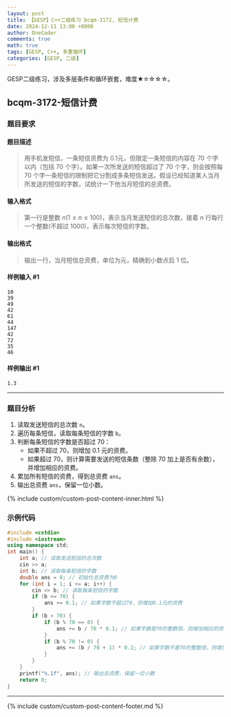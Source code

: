 ```yaml
---
layout: post
title: 【GESP】C++二级练习 bcqm-3172, 短信计费
date: 2024-12-11 13:00 +0800
author: OneCoder
comments: true
math: true
tags: [GESP, C++, 多重循环]
categories: [GESP, 二级]
---
```

GESP二级练习，涉及多层条件和循环嵌套，难度★✮☆☆☆。

<!--more-->

## bcqm-3172-短信计费

### 题目要求

#### 题目描述

>用手机发短信，一条短信资费为 0.1元，但限定一条短信的内容在 70 个字以内（包括 70 个字）。如果一次所发送的短信超过了 70 个字，则会按照每 70 个字一条短信的限制把它分割成多条短信发送。假设已经知道某人当月所发送的短信的字数，试统计一下他当月短信的总资费。

#### 输入格式

>第一行是整数 $n(1≤n≤100)$，表示当月发送短信的总次数，接着 $n$ 行每行一个整数(不超过 1000)，表示每次短信的字数。

#### 输出格式

>输出一行，当月短信总资费，单位为元，精确到小数点后 1 位。

#### 样例输入 #1

```console
10
39
49
42
61
44
147
42
72
35
46
```

#### 样例输出 #1

```console
1.3
```

---

### 题目分析

1. 读取发送短信的总次数 `n`。
2. 遍历每条短信，读取每条短信的字数 `b`。
3. 判断每条短信的字数是否超过 70：
   - 如果不超过 70，则增加 0.1 元的资费。
   - 如果超过 70，则计算需要发送的短信条数（整除 70 加上是否有余数），并增加相应的资费。
4. 累加所有短信的资费，得到总资费 `ans`。
5. 输出总资费 `ans`，保留一位小数。

{% include custom/custom-post-content-inner.html %}

### 示例代码

```cpp
#include <cstdio>
#include <iostream>
using namespace std;
int main() {
    int a; // 读取发送短信的总次数
    cin >> a;
    int b; // 读取每条短信的字数
    double ans = 0; // 初始化总资费为0
    for (int i = 1; i <= a; i++) {
        cin >> b; // 读取每条短信的字数
        if (b <= 70) {
            ans += 0.1; // 如果字数不超过70，则增加0.1元的资费
        }
        if (b > 70) {
            if (b % 70 == 0) {
                ans += b / 70 * 0.1; // 如果字数是70的整数倍，则增加相应的资费
            }
            if (b % 70 != 0) {
                ans += (b / 70 + 1) * 0.1; // 如果字数不是70的整数倍，则增加相应的资费，并考虑多出的字数
            }
        }
    }
    printf("%.1f", ans); // 输出总资费，保留一位小数
    return 0;
}
```

---

{% include custom/custom-post-content-footer.md %}
